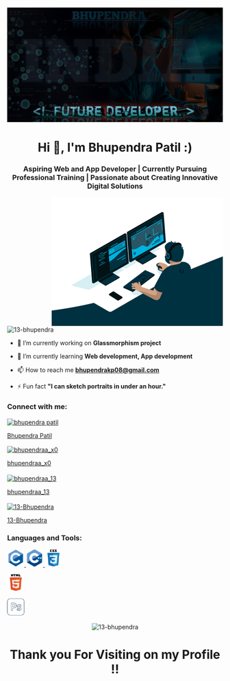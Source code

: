  ![logo](https://github.com/13-Bhupendra/13-Bhupendra/blob/main/20240730_150932.jpg)

<h1 align="center">Hi 👋, I'm Bhupendra Patil :)</h1>
<h3 align="center">Aspiring Web and App Developer | Currently Pursuing Professional Training | Passionate about Creating Innovative Digital Solutions</h3>

<img align="right" alt="coding" width="400" src="https://github.com/13-Bhupendra/13-Bhupendra/blob/main/gif.gif">

<p align="left"> <img src="https://komarev.com/ghpvc/?username=13-bhupendra&label=Profile%20views&color=0e75b6&style=flat" alt="13-bhupendra" /> </p>

- 🔭 I’m currently working on **Glassmorphism project**

- 🌱 I’m currently learning **Web development, App development**

- 📫 How to reach me **bhupendrakp08@gmail.com**

- ⚡ Fun fact **"I can sketch portraits in under an hour."**

<h3 align="left">Connect with me:</h3>
<p align="left">
<a href="https://fb.com/bhupendra patil" target="blank"><img align="center" src="https://raw.githubusercontent.com/rahuldkjain/github-profile-readme-generator/master/src/images/icons/Social/facebook.svg" alt="bhupendra patil" height="30" width="40" /><p>Bhupendra Patil</p></a>
<a href="https://instagram.com/bhupendraa_x0" target="blank"><img align="center" src="https://raw.githubusercontent.com/rahuldkjain/github-profile-readme-generator/master/src/images/icons/Social/instagram.svg" alt="bhupendraa_x0" height="30" width="40" /><p> bhupendraa_x0</a>
<br><br>
<a href="https://www.snapchat.com/add/bhupendraa_13?share_id=qXJgcNGQjGk&locale=en-US" target="blank"><img align="center" src="https://raw.githubusercontent.com/rahuldkjain/github-profile-readme-generator/master/src/images/icons/Social/snapchat.svg" alt="bhupendraa_13" height="30" width="40" /><p> bhupendraa_13</a>
 <br><br>    
<a href="https://github.com/13-Bhupendra" target="blank"><img align="center" src="https://raw.githubusercontent.com/rahuldkjain/github-profile-readme-generator/master/src/images/icons/Social/github.svg" alt="13-Bhupendra" height="30" width="40" /><p>13-Bhupendra </a>

</p>
     
<h3 align="left">Languages and Tools:</h3>
 <p align="left"> <a href="https://www.cprogramming.com/" target="_blank" rel="noreferrer"> <img src="https://raw.githubusercontent.com/devicons/devicon/master/icons/c/c-original.svg" alt="c" width="40" height="40"/> </a> <a href="https://www.w3schools.com/cpp/" target="_blank" rel="noreferrer"> <img src="https://raw.githubusercontent.com/devicons/devicon/master/icons/cplusplus/cplusplus-original.svg" alt="cplusplus" width="40" height="40"/> </a> <a href="https://www.w3schools.com/css/" target="_blank" rel="noreferrer"> <img src="https://raw.githubusercontent.com/devicons/devicon/master/icons/css3/css3-original-wordmark.svg" alt="css3" width="40" height="40"/> </a> <p align="left"> <a href="https://www.w3.org/html/" target="_blank" rel="noreferrer"> <img src="https://raw.githubusercontent.com/devicons/devicon/master/icons/html5/html5-original-wordmark.svg" alt="html5" width="40" height="40"/> </a> </p> <a href="https://www.photoshop.com/en" target="_blank" rel="noreferrer"> <img src="https://raw.githubusercontent.com/devicons/devicon/master/icons/photoshop/photoshop-line.svg" alt="photoshop" width="40" height="40"/> </a> </p> 

<p align="center"><img align="center" src="https://github-readme-streak-stats.herokuapp.com/?user=13-bhupendra&" alt="13-bhupendra" /></p> 
<h1 align="center">Thank you For Visiting on my Profile !!</h1>
